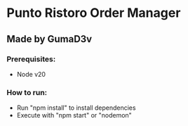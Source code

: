 # Punto Ristoro Order Manager
## Made by GumaD3v

### Prerequisites:
- Node v20

### How to run:
- Run "npm install" to install dependencies
- Execute with "npm start" or "nodemon"